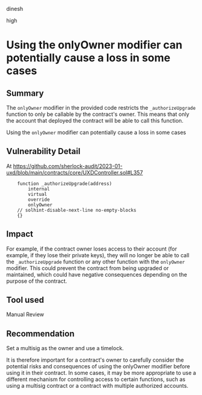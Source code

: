 dinesh

high

# Using the onlyOwner modifier can potentially cause a loss in some cases

## Summary
The `onlyOwner` modifier in the provided code restricts the `_authorizeUpgrade` function to only be callable by the contract's owner. This means that only the account that deployed the contract will be able to call this function.

Using the `onlyOwner` modifier can potentially cause a loss in some cases

## Vulnerability Detail
At https://github.com/sherlock-audit/2023-01-uxd/blob/main/contracts/core/UXDController.sol#L357

```
    function _authorizeUpgrade(address)
        internal
        virtual
        override
        onlyOwner
    // solhint-disable-next-line no-empty-blocks
    {}
```
## Impact
For example, if the contract owner loses access to their account (for example, if they lose their private keys), they will no longer be able to call the `_authorizeUpgrade` function or any other function with the `onlyOwner` modifier. This could prevent the contract from being upgraded or maintained, which could have negative consequences depending on the purpose of the contract.

## Tool used

Manual Review

## Recommendation
Set a multisig as the owner and use a timelock.

It is therefore important for a contract's owner to carefully consider the potential risks and consequences of using the onlyOwner modifier before using it in their contract. In some cases, it may be more appropriate to use a different mechanism for controlling access to certain functions, such as using a multisig contract or a contract with multiple authorized accounts.